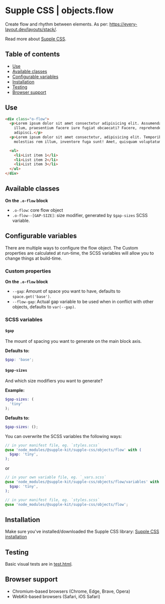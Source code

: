 # Supple CSS | objects.flow

Create flow and rhythm between elements. As per: https://every-layout.dev/layouts/stack/.

Read more about [Supple CSS](https://github.com/supple-css/supple).

## Table of contents

* [Use](#use)
* [Available classes](#available-classes)
* [Configurable variables](#configurable-variables)
* [Installation](#installation)
* [Testing](#testing)
* [Browser support](#browser-support)

## Use

```html
<div class="o-flow">
  <p>Lorem ipsum dolor sit amet consectetur adipisicing elit. Assumenda temporibus numquam repellendus repellat eaque
    illum, praesentium facere iure fugiat obcaecati? Facere, reprehenderit recusandae quae ea numquam id ut doloribus
    adipisci.</p>
  <p>Lorem ipsum dolor sit amet consectetur, adipisicing elit. Temporibus asperiores minima porro nemo, perferendis magni
    molestias rem illum, inventore fuga sunt! Amet, quisquam voluptatum hic modi doloribus rerum eveniet sint?</p>

  <ul>
    <li>List item 1</li>
    <li>List item 2</li>
    <li>List item 3</li>
  </ul>
</div>
```

## Available classes

**On the `.o-flow` block**

* `.o-flow`: core flow object
* `.o-flow--[GAP-SIZE]`: size modifier, generated by `$gap-sizes` SCSS variable.

## Configurable variables
There are multiple ways to configure the flow object. The Custom properties are calculated at run-time, the SCSS variables will allow you to change things at build-time.

### Custom properties

**On the `.o-flow` block**

* `--gap`: Amount of space you want to have, defaults to `space.get('base')`.
* `--flow-gap`: Actual gap variable to be used when in conflict with other objects, defaults to `var(--gap)`.

### SCSS variables

#### `$gap`
The mount of spacing you want to generate on the main block axis.

**Defaults to:**
```scss
$gap: 'base';
```

#### `$gap-sizes`

And which size modifiers you want to generate?

**Example:**
```scss
$gap-sizes: (
  'tiny'
);
```
**Defaults to:**
```scss
$gap-sizes: ();
```

You can overwrite the SCSS variables the following ways:

```scss
// in your manifest file, eg. `styles.scss`
@use 'node_modules/@supple-kit/supple-css/objects/flow' with (
  $gap: 'tiny',
);
```
or
```scss
// in your own variable file, eg. `_vars.scss`
@use 'node_modules/@supple-kit/supple-css/objects/flow/variables' with (
  $gap: 'tiny',
);

// in your manifest file, eg. `styles.scss`
@use 'node_modules/@supple-kit/supple-css/objects/flow';
```


## Installation
Make sure you've installed/downloaded the Supple CSS library: [Supple CSS installation](../../#installation)


## Testing
Basic visual tests are in [test.html](./test.html).


## Browser support

* Chromium-based browsers (Chrome, Edge, Brave, Opera)
* WebKit-based browsers (Safari, iOS Safari)
